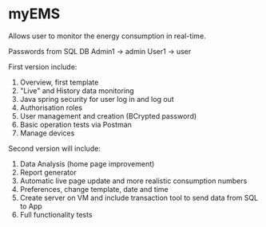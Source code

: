 # myEMS
Allows user to monitor the energy consumption in real-time.

Passwords from SQL DB
Admin1 -> admin
User1 -> user


First version include:
1. Overview, first template
2. "Live" and History data monitoring
3. Java spring security for user log in and log out
4. Authorisation roles
5. User management and creation (BCrypted password)
6. Basic operation tests via Postman
7. Manage devices

Second version will include:
1. Data Analysis (home page improvement)
2. Report generator
3. Automatic live page update and more realistic consumption numbers
4. Preferences, change template, date and time
5. Create server on VM and include transaction tool to send data from SQL to App
6. Full functionality tests
